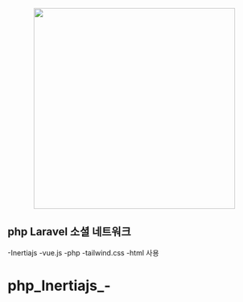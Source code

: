 <p align="center"><img src="public\storage\app\public\images\main.png" width="400"></p>



## php Laravel 소셜 네트워크

-Inertiajs
-vue.js
-php
-tailwind.css
-html
사용


# php_Inertiajs_-
